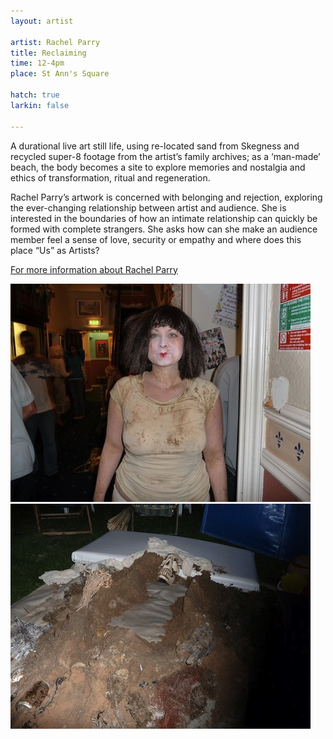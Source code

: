 ```yaml
---
layout: artist

artist: Rachel Parry
title: Reclaiming
time: 12-4pm
place: St Ann's Square

hatch: true
larkin: false

---
```


A durational live art still life, using re-located sand from Skegness and recycled super-8 footage from the artist’s family archives; as a ‘man-made’ beach, the body becomes a site to explore memories and nostalgia and ethics of transformation, ritual and regeneration.       

Rachel Parry’s artwork is concerned with belonging and rejection, exploring the ever-changing relationship between artist and audience. She is interested in the boundaries of how an intimate relationship can quickly be formed with complete strangers. She asks how can she make an audience member feel a sense of love, security or empathy and where does this place “Us” as Artists?      

[For more information about Rachel Parry](http://contemporaryperformance.org/profile/RachelParry)   

![Rachel Parry](Parry1.jpg)
![Rachel Parry](Parry2.jpg)
